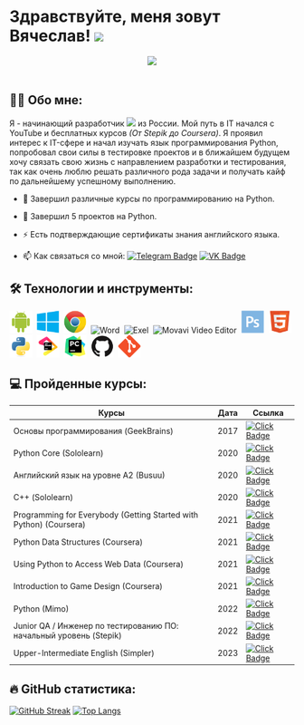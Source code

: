 # Здравствуйте, меня зовут Вячеслав! <img src="https://media.giphy.com/media/hvRJCLFzcasrR4ia7z/giphy.gif" width="30px"/>

<div id="header" align="center">
  <img src="https://media.giphy.com/media/WSBeyxvC1jH496xQGA/giphy.gif" width="500"/>
</div>

<img src="https://komarev.com/ghpvc/?username=nva2810&style=flat-square&color=blue" alt=""/>

## :man_technologist: Обо мне:
Я - начинающий разработчик <img src="https://media.giphy.com/media/WUlplcMpOCEmTGBtBW/giphy.gif" width="30"> из России. Мой путь в IT начался с YouTube и бесплатных курсов _(От Stepik до Coursera)_. Я проявил интерес к IT-сфере и начал изучать язык программирования Python, попробовал свои силы в тестировке проектов и в ближайшем будущем хочу связать свою жизнь с направлением разработки и тестирования, так как очень люблю решать различного рода задачи и получать кайф по дальнейшему успешному выполнению.

- :seedling: Завершил различные курсы по программированию на Python.

- :telescope: Завершил 5 проектов на Python.

- :zap: Есть подтверждающие сертификаты знания английского языка.

- :mailbox: Как связаться со мной: [![Telegram Badge](https://img.shields.io/badge/-Telegram-blue?style=flat&logo=Telegram&logoColor=white)](https://t.me/nva2810) [![VK Badge](https://img.shields.io/badge/-VK-blue?style=flat&logo=VK&logoColor=white)](https://vk.com/nva2810)

## :hammer_and_wrench: Технологии и инструменты:
<div>
  <img src="https://github.com/devicons/devicon/blob/master/icons/android/android-original.svg" title="Android" alt="Android" width="40" height="40"/>&nbsp;
  <img src="https://github.com/devicons/devicon/blob/master/icons/windows8/windows8-original.svg" title="Windows" alt="Windows" width="40" height="40"/>&nbsp;
  <img src="https://github.com/devicons/devicon/blob/master/icons/chrome/chrome-original.svg" title="Chrome" alt="Chrome" width="40" height="40"/>&nbsp;
  <img src="https://www.pinclipart.com/picdir/big/393-3933941_how-to-transform-a-table-into-chart-in.png" title="Word" alt="Word" width="40" height="40"/>&nbsp;
  <img src="https://www.pinclipart.com/picdir/big/116-1162284_microsoft-clipart-tech-savvy-transparent-excel-logo-png.png" title="Exel" alt="Exel" width="40" height="40"/>&nbsp;
  <img src="https://soft-windows10.ru/img/_src/movavi-video-editor-logo.png" title="Movavi Video Editor" alt="Movavi Video Editor" width="40" height="40"/>&nbsp;
  <img src="https://github.com/devicons/devicon/blob/master/icons/photoshop/photoshop-plain.svg" title="Photoshop" alt="Photoshop" width="40" height="40"/>&nbsp;
  <img src="https://github.com/devicons/devicon/blob/master/icons/html5/html5-original.svg" title="HTML5" alt="HTML5" width="40" height="40"/>&nbsp;
  <img src="https://github.com/devicons/devicon/blob/master/icons/python/python-original.svg" title="Python" alt="Python" width="40" height="40"/>&nbsp;
  <img src="https://github.com/devicons/devicon/blob/master/icons/jetbrains/jetbrains-original.svg" title="JetBrains" alt="JetBrains" width="40" height="40"/>&nbsp;
  <img src="https://github.com/devicons/devicon/blob/master/icons/pycharm/pycharm-original.svg" title="PyCharm" alt="PyCharm" width="40" height="40"/>&nbsp; 
  <img src="https://github.com/devicons/devicon/blob/master/icons/github/github-original.svg" title="GitHub" alt="GitHub" width="40" height="40"/>&nbsp;
  <img src="https://github.com/devicons/devicon/blob/master/icons/git/git-original.svg" title="Git" **alt="Git" width="40" height="40"/>
</div>

## 💻 Пройденные курсы:

| Курсы                                                           | Дата              | Ссылка                                                                                                               |
| ----------------------------------------------------------------| :---------------: | -------------------------------------------------------------------------------------------------------------------- |
| Оcновы программирования (GeekBrains) | 2017 | [![Click Badge](https://img.shields.io/badge/Click-red?style=flat&lColor=white)](https://gb.ru/certificates/179463) |
| Python Core (Sololearn) | 2020 | [![Click Badge](https://img.shields.io/badge/Click-red?style=flat&lColor=white)](https://www.sololearn.com/Certificate/CT-AEJ0NI2L/png) |
| Английский язык на уровне A2 (Busuu) | 2020 | [![Click Badge](https://img.shields.io/badge/Click-red?style=flat&lColor=white)](https://api.busuu.com/anon/certificates/1a246512ce5a787a9f53f750a5ca7cc0) |
| С++ (Sololearn) | 2020 | [![Click Badge](https://img.shields.io/badge/Click-red?style=flat&lColor=white)](https://www.sololearn.com/Certificate/CT-BN4YEACH/jpg) |
| Programming for Everybody (Getting Started with Python) (Coursera) | 2021 | [![Click Badge](https://img.shields.io/badge/Click-red?style=flat&lColor=white)](https://www.coursera.org/account/accomplishments/verify/7GNDEWG98VJX?utm_source=link&utm_medium=certificate&utm_content=cert_image&utm_campaign=sharing_cta&utm_product=course) |
| Python Data Structures (Coursera) | 2021 | [![Click Badge](https://img.shields.io/badge/Click-red?style=flat&lColor=white)](https://www.coursera.org/account/accomplishments/verify/EK6GQ3DSR8ZR?utm_source=link&utm_medium=certificate&utm_content=cert_image&utm_campaign=sharing_cta&utm_product=course) |
| Using Python to Access Web Data (Coursera) | 2021 | [![Click Badge](https://img.shields.io/badge/Click-red?style=flat&lColor=white)](https://www.coursera.org/account/accomplishments/verify/ZSVLYQPNU98G?utm_source=link&utm_medium=certificate&utm_content=cert_image&utm_campaign=sharing_cta&utm_product=course) |
| Introduction to Game Design (Coursera) | 2021 | [![Click Badge](https://img.shields.io/badge/Click-red?style=flat&lColor=white)](https://www.coursera.org/account/accomplishments/verify/83THDRFU234U?utm_source=link&utm_medium=certificate&utm_content=cert_image&utm_campaign=sharing_cta&utm_product=course) |
| Python (Mimo) | 2022 | [![Click Badge](https://img.shields.io/badge/Click-red?style=flat&lColor=white)](https://disk.yandex.ru/i/Bq-J7jEj_NVD5A) |
| Junior QA / Инженер по тестированию ПО: начальный уровень (Stepik) | 2022 | [![Click Badge](https://img.shields.io/badge/Click-red?style=flat&lColor=white)](https://stepik.org/cert/1749745) |
| Upper-Intermediate English (Simpler) | 2023 | [![Click Badge](https://img.shields.io/badge/Click-red?style=flat&lColor=white)](https://simpler.link/c/2aWGG) |

## :fire: GitHub статистика:
[![GitHub Streak](http://github-readme-streak-stats.herokuapp.com?user=nva2810&theme=onedark-duo&hide_border=true&locale=ru&mode=weekly)](https://git.io/streak-stats)
[![Top Langs](https://github-readme-stats.vercel.app/api/top-langs/?username=nva2810&layout=compact&theme=github_dark)](https://github.com/anuraghazra/github-readme-stats)
